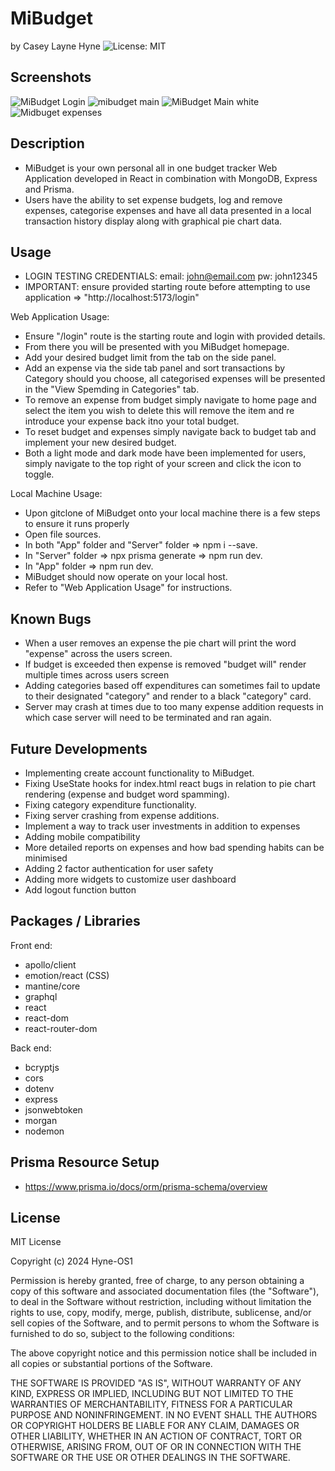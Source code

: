 # MiBudget
by Casey Layne Hyne
![License: MIT](https://img.shields.io/badge/License-MIT-yellowgreen.svg)

## Screenshots

![MiBudget Login](https://github.com/Hyne-OS1/MiBudget-Casey/assets/146906218/f7358b60-ff06-42fd-a19d-9ca21fee4f26)
![mibudget main](https://github.com/Hyne-OS1/MiBudget-Casey/assets/146906218/3763adb8-e07d-4261-a35a-870c2f022ed4)
![MiBudget Main white](https://github.com/Hyne-OS1/MiBudget-Casey/assets/146906218/b11ac101-edb8-48e3-8ce9-4490e2be7ac0)
![Midbuget expenses](https://github.com/Hyne-OS1/MiBudget-Casey/assets/146906218/04a28c79-6e7e-42d2-85ed-ed9e4406a725)


## Description

* MiBudget is your own personal all in one budget tracker Web Application developed in React in combination with MongoDB, Express and Prisma.
* Users have the ability to set expense budgets, log and remove expenses, categorise expenses and have all data presented in a local transaction history display along with graphical  pie chart data.

## Usage

* LOGIN TESTING CREDENTIALS: email: john@email.com  pw: john12345
* IMPORTANT: ensure provided starting route before attempting to use application => "http://localhost:5173/login"

Web Application Usage: 
* Ensure "/login" route is the starting route and login with provided details.
* From there you will be presented with you MiBudget homepage.
* Add your desired budget limit from the tab on the side panel.
* Add an expense via the side tab panel and sort transactions by Category should you choose, all categorised expenses will be presented in the "View Spemding in Categories" tab.
* To remove an expense from budget simply navigate to home page and select the item you wish to delete this will remove the item and re introduce your expense back itno your total budget.
* To reset budget and expenses simply navigate back to budget tab and implement your new desired budget.
* Both a light mode and dark mode have been implemented for users, simply navigate to the top right of your screen and click the icon to toggle.

Local Machine Usage:
* Upon gitclone of MiBudget onto your local machine there is a few steps to ensure it runs properly
* Open file sources.
* In both "App" folder and "Server" folder => npm i --save.
* In "Server" folder => npx prisma generate => npm run dev.
* In "App" folder => npm run dev.
* MiBudget should now operate on your local host.
* Refer to "Web Application Usage" for instructions.


## Known Bugs

* When a user removes an expense the pie chart will print the word "expense" across the users screen.
* If budget is exceeded then expense is removed "budget will" render multiple times across users screen
* Adding categories based off expenditures can sometimes fail to update to their designated "category" and render to a black "category" card.
* Server may crash at times due to too many expense addition requests in which case server will need to be terminated and ran again.

## Future Developments

* Implementing create account functionality to MiBudget.
* Fixing UseState hooks for index.html react bugs in relation to pie chart rendering (expense and budget word spamming).
* Fixing category expenditure functionality.
* Fixing server crashing from expense additions.
* Implement a way to track user investments in addition to expenses
* Adding mobile compatibility
* More detailed reports on expenses and how bad spending habits can be minimised
* Adding 2 factor authentication for user safety
* Adding more widgets to customize user dashboard
* Add logout function button

## Packages / Libraries

Front end:
* apollo/client
* emotion/react (CSS)
* mantine/core
* graphql
* react
* react-dom
* react-router-dom

Back end:
* bcryptjs
* cors
* dotenv
* express
* jsonwebtoken
* morgan
* nodemon

## Prisma Resource Setup

* https://www.prisma.io/docs/orm/prisma-schema/overview

## License

MIT License

Copyright (c) 2024 Hyne-OS1

Permission is hereby granted, free of charge, to any person obtaining a copy
of this software and associated documentation files (the "Software"), to deal
in the Software without restriction, including without limitation the rights
to use, copy, modify, merge, publish, distribute, sublicense, and/or sell
copies of the Software, and to permit persons to whom the Software is
furnished to do so, subject to the following conditions:

The above copyright notice and this permission notice shall be included in all
copies or substantial portions of the Software.

THE SOFTWARE IS PROVIDED "AS IS", WITHOUT WARRANTY OF ANY KIND, EXPRESS OR
IMPLIED, INCLUDING BUT NOT LIMITED TO THE WARRANTIES OF MERCHANTABILITY,
FITNESS FOR A PARTICULAR PURPOSE AND NONINFRINGEMENT. IN NO EVENT SHALL THE
AUTHORS OR COPYRIGHT HOLDERS BE LIABLE FOR ANY CLAIM, DAMAGES OR OTHER
LIABILITY, WHETHER IN AN ACTION OF CONTRACT, TORT OR OTHERWISE, ARISING FROM,
OUT OF OR IN CONNECTION WITH THE SOFTWARE OR THE USE OR OTHER DEALINGS IN THE
SOFTWARE.



